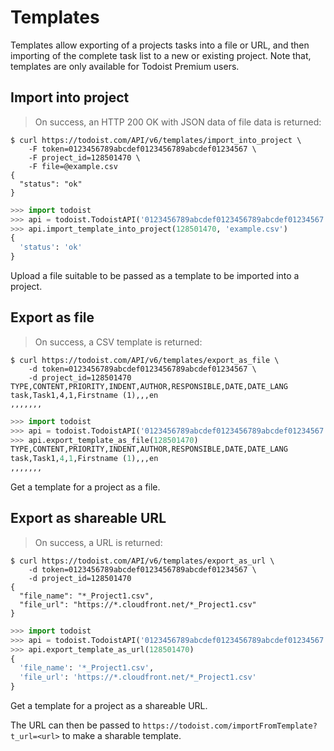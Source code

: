 # Templates

Templates allow exporting of a projects tasks into a file or URL, and then importing of the complete task list to a new or existing project.  Note that, templates are only available for Todoist Premium users.

## Import into project

> On success, an HTTP 200 OK with JSON data of file data is returned:

```shell
$ curl https://todoist.com/API/v6/templates/import_into_project \
    -F token=0123456789abcdef0123456789abcdef01234567 \
    -F project_id=128501470 \
    -F file=@example.csv
{
  "status": "ok"
}
```

```python
>>> import todoist
>>> api = todoist.TodoistAPI('0123456789abcdef0123456789abcdef01234567')
>>> api.import_template_into_project(128501470, 'example.csv')
{
  'status': 'ok'
}

```

Upload a file suitable to be passed as a template to be imported into a project.


## Export as file

> On success, a CSV template is returned:

```shell
$ curl https://todoist.com/API/v6/templates/export_as_file \
    -d token=0123456789abcdef0123456789abcdef01234567 \
    -d project_id=128501470
TYPE,CONTENT,PRIORITY,INDENT,AUTHOR,RESPONSIBLE,DATE,DATE_LANG
task,Task1,4,1,Firstname (1),,,en
,,,,,,,
```

```python
>>> import todoist
>>> api = todoist.TodoistAPI('0123456789abcdef0123456789abcdef01234567')
>>> api.export_template_as_file(128501470)
TYPE,CONTENT,PRIORITY,INDENT,AUTHOR,RESPONSIBLE,DATE,DATE_LANG
task,Task1,4,1,Firstname (1),,,en
,,,,,,,
```

Get a template for a project as a file.

## Export as shareable URL

> On success, a URL is returned:

```shell
$ curl https://todoist.com/API/v6/templates/export_as_url \
    -d token=0123456789abcdef0123456789abcdef01234567 \
    -d project_id=128501470
{
  "file_name": "*_Project1.csv",
  "file_url": "https://*.cloudfront.net/*_Project1.csv"
}
```

```python
>>> import todoist
>>> api = todoist.TodoistAPI('0123456789abcdef0123456789abcdef01234567')
>>> api.export_template_as_url(128501470)
{
  'file_name': '*_Project1.csv',
  'file_url': 'https://*.cloudfront.net/*_Project1.csv'
}

```

Get a template for a project as a shareable URL.

The URL can then be passed to `https://todoist.com/importFromTemplate?t_url=<url>` to make a sharable template.
